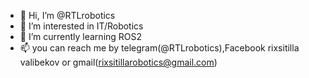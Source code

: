 - 👋 Hi, I’m @RTLrobotics
- 👀 I’m interested in IT/Robotics
- 🌱 I’m currently learning ROS2
- 📫 you can  reach me by telegram(@RTLrobotics),Facebook rixsitilla valibekov  or gmail(rixsitillarobotics@gmail.com)

